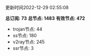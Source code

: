 更新时间2022-12-29 02:55:08

**总订阅: 73**
**总节点: 1483**
**有效节点: 472**
- trojan节点: 44
- ss节点: 180
- v2ray节点: 245
- ssr节点: 3
